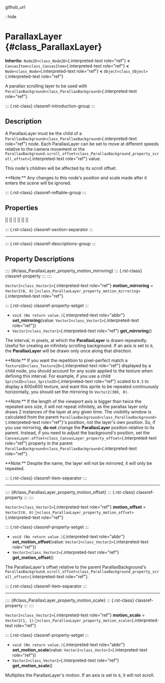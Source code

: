 github_url

:   hide

# ParallaxLayer {#class_ParallaxLayer}

**Inherits:** `Node2D<class_Node2D>`{.interpreted-text role="ref"}
**\<** `CanvasItem<class_CanvasItem>`{.interpreted-text role="ref"}
**\<** `Node<class_Node>`{.interpreted-text role="ref"} **\<**
`Object<class_Object>`{.interpreted-text role="ref"}

A parallax scrolling layer to be used with
`ParallaxBackground<class_ParallaxBackground>`{.interpreted-text
role="ref"}.

::: {.rst-class}
classref-introduction-group
:::

## Description

A ParallaxLayer must be the child of a
`ParallaxBackground<class_ParallaxBackground>`{.interpreted-text
role="ref"} node. Each ParallaxLayer can be set to move at different
speeds relative to the camera movement or the
`ParallaxBackground.scroll_offset<class_ParallaxBackground_property_scroll_offset>`{.interpreted-text
role="ref"} value.

This node\'s children will be affected by its scroll offset.

\*\*Note:\*\* Any changes to this node\'s position and scale made after
it enters the scene will be ignored.

::: {.rst-class}
classref-reftable-group
:::

## Properties

||
||
||
||
||
||

::: {.rst-class}
classref-section-separator
:::

------------------------------------------------------------------------

::: {.rst-class}
classref-descriptions-group
:::

## Property Descriptions

:::: {#class_ParallaxLayer_property_motion_mirroring}
::: {.rst-class}
classref-property
:::
::::

`Vector2<class_Vector2>`{.interpreted-text role="ref"}
**motion_mirroring** = `Vector2(0, 0)`
`🔗<class_ParallaxLayer_property_motion_mirroring>`{.interpreted-text
role="ref"}

::: {.rst-class}
classref-property-setget
:::

- `void (No return value.)`{.interpreted-text role="abbr"}
  **set_mirroring**(value: `Vector2<class_Vector2>`{.interpreted-text
  role="ref"})
- `Vector2<class_Vector2>`{.interpreted-text role="ref"}
  **get_mirroring**()

The interval, in pixels, at which the **ParallaxLayer** is drawn
repeatedly. Useful for creating an infinitely scrolling background. If
an axis is set to `0`, the **ParallaxLayer** will be drawn only once
along that direction.

\*\*Note:\*\* If you want the repetition to pixel-perfect match a
`Texture2D<class_Texture2D>`{.interpreted-text role="ref"} displayed by
a child node, you should account for any scale applied to the texture
when defining this interval. For example, if you use a child
`Sprite2D<class_Sprite2D>`{.interpreted-text role="ref"} scaled to `0.5`
to display a 600x600 texture, and want this sprite to be repeated
continuously horizontally, you should set the mirroring to
`Vector2(300, 0)`.

\*\*Note:\*\* If the length of the viewport axis is bigger than twice
the repeated axis size, it will not repeat infinitely, as the parallax
layer only draws 2 instances of the layer at any given time. The
visibility window is calculated from the parent
`ParallaxBackground<class_ParallaxBackground>`{.interpreted-text
role="ref"}\'s position, not the layer\'s own position. So, if you use
mirroring, **do not** change the **ParallaxLayer** position relative to
its parent. Instead, if you need to adjust the background\'s position,
set the
`CanvasLayer.offset<class_CanvasLayer_property_offset>`{.interpreted-text
role="ref"} property in the parent
`ParallaxBackground<class_ParallaxBackground>`{.interpreted-text
role="ref"}.

\*\*Note:\*\* Despite the name, the layer will not be mirrored, it will
only be repeated.

::: {.rst-class}
classref-item-separator
:::

------------------------------------------------------------------------

:::: {#class_ParallaxLayer_property_motion_offset}
::: {.rst-class}
classref-property
:::
::::

`Vector2<class_Vector2>`{.interpreted-text role="ref"} **motion_offset**
= `Vector2(0, 0)`
`🔗<class_ParallaxLayer_property_motion_offset>`{.interpreted-text
role="ref"}

::: {.rst-class}
classref-property-setget
:::

- `void (No return value.)`{.interpreted-text role="abbr"}
  **set_motion_offset**(value:
  `Vector2<class_Vector2>`{.interpreted-text role="ref"})
- `Vector2<class_Vector2>`{.interpreted-text role="ref"}
  **get_motion_offset**()

The ParallaxLayer\'s offset relative to the parent ParallaxBackground\'s
`ParallaxBackground.scroll_offset<class_ParallaxBackground_property_scroll_offset>`{.interpreted-text
role="ref"}.

::: {.rst-class}
classref-item-separator
:::

------------------------------------------------------------------------

:::: {#class_ParallaxLayer_property_motion_scale}
::: {.rst-class}
classref-property
:::
::::

`Vector2<class_Vector2>`{.interpreted-text role="ref"} **motion_scale**
= `Vector2(1, 1)`
`🔗<class_ParallaxLayer_property_motion_scale>`{.interpreted-text
role="ref"}

::: {.rst-class}
classref-property-setget
:::

- `void (No return value.)`{.interpreted-text role="abbr"}
  **set_motion_scale**(value: `Vector2<class_Vector2>`{.interpreted-text
  role="ref"})
- `Vector2<class_Vector2>`{.interpreted-text role="ref"}
  **get_motion_scale**()

Multiplies the ParallaxLayer\'s motion. If an axis is set to `0`, it
will not scroll.
